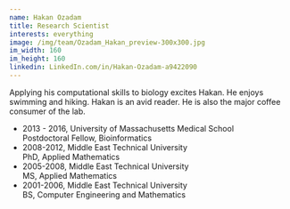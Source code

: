 ```yaml
---
name: Hakan Ozadam
title: Research Scientist
interests: everything
image: /img/team/Ozadam_Hakan_preview-300x300.jpg
im_width: 160
im_height: 160 
linkedin: LinkedIn.com/in/Hakan-Ozadam-a9422090 
---
```

Applying his computational skills to biology excites Hakan.
  He enjoys swimming and hiking. 
  Hakan is an avid reader.
  He is also the major coffee consumer of the lab. 
  
* 2013 - 2016, University of Massachusetts Medical School   
Postdoctoral Fellow, Bioinformatics     
* 2008-2012, Middle East Technical University   
PhD, Applied Mathematics   
* 2005-2008, Middle East Technical University   
MS, Applied Mathematics  
* 2001-2006, Middle East Technical University   
BS, Computer Engineering and Mathematics
